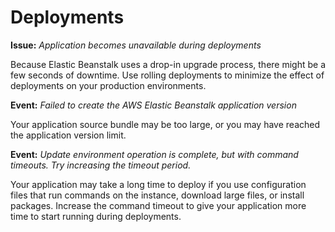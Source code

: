 # Deployments<a name="troubleshooting-deployments"></a>

**Issue:** *Application becomes unavailable during deployments*

Because Elastic Beanstalk uses a drop\-in upgrade process, there might be a few seconds of downtime\. Use rolling deployments to minimize the effect of deployments on your production environments\.

**Event:** *Failed to create the AWS Elastic Beanstalk application version*

Your application source bundle may be too large, or you may have reached the application version limit\.

**Event:** *Update environment operation is complete, but with command timeouts\. Try increasing the timeout period\.*

Your application may take a long time to deploy if you use configuration files that run commands on the instance, download large files, or install packages\. Increase the command timeout to give your application more time to start running during deployments\.